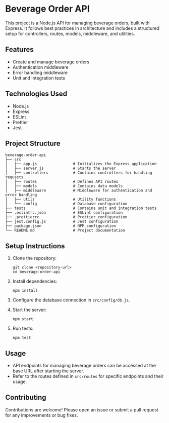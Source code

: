 # Beverage Order API

This project is a Node.js API for managing beverage orders, built with Express. It follows best practices in architecture and includes a structured setup for controllers, routes, models, middleware, and utilities.

## Features

- Create and manage beverage orders
- Authentication middleware
- Error handling middleware
- Unit and integration tests

## Technologies Used

- Node.js
- Express
- ESLint
- Prettier
- Jest

## Project Structure

```
beverage-order-api
├── src
│   ├── app.js                # Initializes the Express application
│   ├── server.js             # Starts the server
│   ├── controllers           # Contains controllers for handling requests
│   ├── routes                # Defines API routes
│   ├── models                # Contains data models
│   ├── middleware            # Middleware for authentication and error handling
│   ├── utils                 # Utility functions
│   └── config                # Database configuration
├── tests                     # Contains unit and integration tests
├── .eslintrc.json            # ESLint configuration
├── .prettierrc               # Prettier configuration
├── jest.config.js            # Jest configuration
├── package.json              # NPM configuration
└── README.md                 # Project documentation
```

## Setup Instructions

1. Clone the repository:
   ```
   git clone <repository-url>
   cd beverage-order-api
   ```

2. Install dependencies:
   ```
   npm install
   ```

3. Configure the database connection in `src/config/db.js`.

4. Start the server:
   ```
   npm start
   ```

5. Run tests:
   ```
   npm test
   ```

## Usage

- API endpoints for managing beverage orders can be accessed at the base URL after starting the server.
- Refer to the routes defined in `src/routes` for specific endpoints and their usage.

## Contributing

Contributions are welcome! Please open an issue or submit a pull request for any improvements or bug fixes.